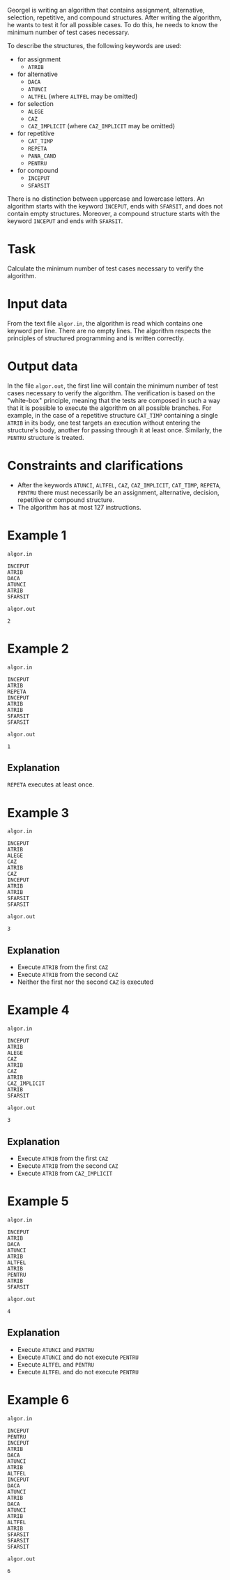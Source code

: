 Georgel is writing an algorithm that contains assignment, alternative, selection, repetitive, and compound structures. After writing the algorithm, he wants to test it for all possible cases. To do this, he needs to know the minimum number of test cases necessary.

To describe the structures, the following keywords are used:
- for assignment
    - `ATRIB`
- for alternative
    - `DACA`
    - `ATUNCI`
    - `ALTFEL` (where `ALTFEL` may be omitted)
- for selection
    - `ALEGE`
    - `CAZ`
    - `CAZ_IMPLICIT` (where `CAZ_IMPLICIT` may be omitted)
- for repetitive
    - `CAT_TIMP`
    - `REPETA`
    - `PANA_CAND`
    - `PENTRU`
- for compound
    - `INCEPUT`
    - `SFARSIT`

There is no distinction between uppercase and lowercase letters. An algorithm starts with the keyword `INCEPUT`, ends with `SFARSIT`, and does not contain empty structures. Moreover, a compound structure starts with the keyword `INCEPUT` and ends with `SFARSIT`.

# Task

Calculate the minimum number of test cases necessary to verify the algorithm.

# Input data

From the text file `algor.in`, the algorithm is read which contains one keyword per line. There are no empty lines. The algorithm respects the principles of structured programming and is written correctly.

# Output data

In the file `algor.out`, the first line will contain the minimum number of test cases necessary to verify the algorithm. The verification is based on the "white-box" principle, meaning that the tests are composed in such a way that it is possible to execute the algorithm on all possible branches. For example, in the case of a repetitive structure `CAT_TIMP` containing a single `ATRIB` in its body, one test targets an execution without entering the structure's body, another for passing through it at least once. Similarly, the `PENTRU` structure is treated.

# Constraints and clarifications

* After the keywords `ATUNCI`, `ALTFEL`, `CAZ`, `CAZ_IMPLICIT`, `CAT_TIMP`, `REPETA`, `PENTRU` there must necessarily be an assignment, alternative, decision, repetitive or compound structure.
* The algorithm has at most $127$ instructions.

# Example 1

`algor.in`
```
INCEPUT
ATRIB
DACA
ATUNCI
ATRIB
SFARSIT
```

`algor.out`
```
2
```

# Example 2

`algor.in`
```
INCEPUT 
ATRIB
REPETA
INCEPUT
ATRIB
ATRIB
SFARSIT
SFARSIT
```

`algor.out`
```
1
```

## Explanation

`REPETA` executes at least once.

# Example 3

`algor.in`
```
INCEPUT 
ATRIB 
ALEGE 
CAZ
ATRIB
CAZ
INCEPUT
ATRIB
ATRIB
SFARSIT
SFARSIT
```

`algor.out`
```
3
```

## Explanation

- Execute `ATRIB` from the first `CAZ`
- Execute `ATRIB` from the second `CAZ`
- Neither the first nor the second `CAZ` is executed

# Example 4

`algor.in`
```
INCEPUT
ATRIB 
ALEGE 
CAZ
ATRIB
CAZ
ATRIB
CAZ_IMPLICIT
ATRIB
SFARSIT
```

`algor.out`
```
3
```

## Explanation

- Execute `ATRIB` from the first `CAZ`
- Execute `ATRIB` from the second `CAZ`
- Execute `ATRIB` from `CAZ_IMPLICIT`

# Example 5

`algor.in`
```
INCEPUT 
ATRIB 
DACA 
ATUNCI 
ATRIB
ALTFEL
ATRIB
PENTRU
ATRIB
SFARSIT
```

`algor.out`
```
4
```

## Explanation

- Execute `ATUNCI` and `PENTRU`
- Execute `ATUNCI` and do not execute `PENTRU`
- Execute `ALTFEL` and `PENTRU`
- Execute `ALTFEL` and do not execute `PENTRU`

# Example 6

`algor.in`
```
INCEPUT
PENTRU
INCEPUT
ATRIB
DACA
ATUNCI
ATRIB
ALTFEL
INCEPUT
DACA
ATUNCI
ATRIB
DACA
ATUNCI
ATRIB
ALTFEL
ATRIB
SFARSIT
SFARSIT
SFARSIT
```

`algor.out`
```
6
```